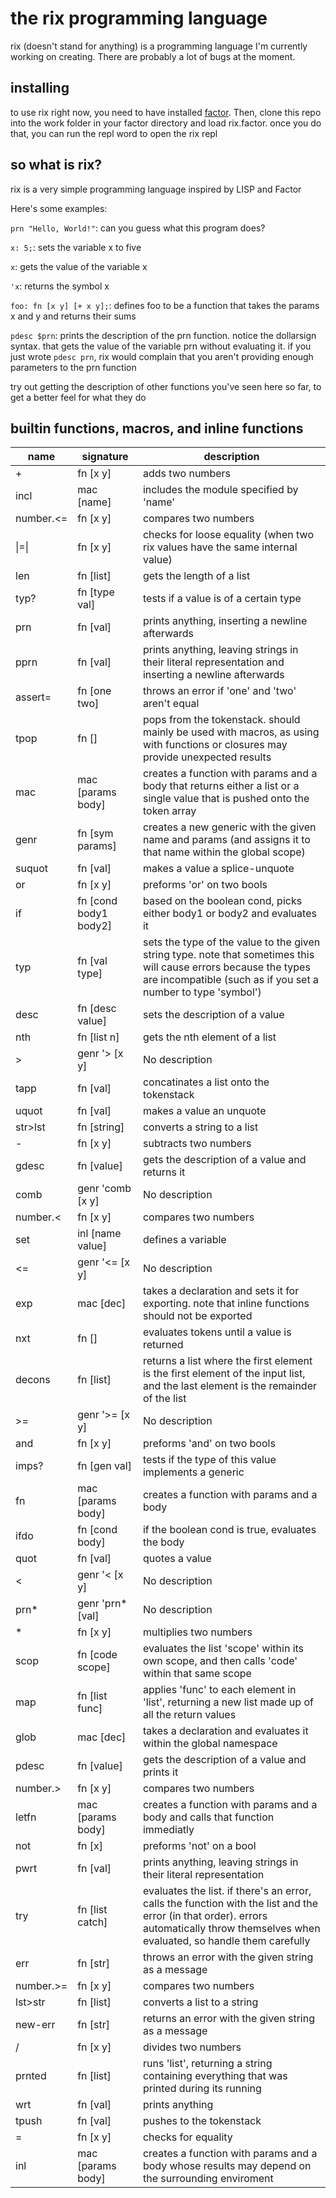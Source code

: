 # the rix programming language

rix (doesn't stand for anything) is a programming language I'm currently working on creating. There are probably a lot of bugs at the moment.

## installing

to use rix right now, you need to have installed [factor](https://factorcode.org/). Then, clone this repo into the work folder in your factor directory and load rix.factor. once you do that, you can run the repl word to open the rix repl

## so what is rix?

rix is a very simple programming language inspired by LISP and Factor

Here's some examples:

`prn "Hello, World!"`: can you guess what this program does?

`x: 5;`: sets the variable x to five

`x`: gets the value of the variable x

`'x`: returns the symbol x

`foo: fn [x y] [+ x y];`: defines foo to be a function that takes the params x and y and returns their sums

`pdesc $prn`: prints the description of the prn function. notice the dollarsign syntax. that gets the value of the variable prn without evaluating it. if you just wrote `pdesc prn`, rix would complain that you aren't providing enough parameters to the prn function

try out getting the description of other functions you've seen here so far, to get a better feel for what they do

## builtin functions, macros, and inline functions

| name | signature      | description |
| --- | ------------------| ------------|
| + | fn [x y] | adds two numbers |
| incl | mac [name] | includes the module specified by 'name' |
| number.<= | fn [x y] | compares two numbers |
| \|=\| | fn [x y] | checks for loose equality (when two rix values have the same internal value) |
| len | fn [list] | gets the length of a list |
| typ? | fn [type val] | tests if a value is of a certain type |
| prn | fn [val] | prints anything, inserting a newline afterwards |
| pprn | fn [val] | prints anything, leaving strings in their literal representation and inserting a newline afterwards |
| assert= | fn [one two] | throws an error if 'one' and 'two' aren't equal |
| tpop | fn [] | pops from the tokenstack. should mainly be used with macros, as using with functions or closures may provide unexpected results |
| mac | mac [params body] | creates a function with params and a body that returns either a list or a single value that is pushed onto the token array |
| genr | fn [sym params] | creates a new generic with the given name and params (and assigns it to that name within the global scope) |
| suquot | fn [val] | makes a value a splice-unquote |
| or | fn [x y] | preforms 'or' on two bools |
| if | fn [cond body1 body2] | based on the boolean cond, picks either body1 or body2 and evaluates it |
| typ | fn [val type] | sets the type of the value to the given string type. note that sometimes this will cause errors because the types are incompatible (such as if you set a number to type 'symbol') |
| desc | fn [desc value] | sets the description of a value |
| nth | fn [list n] | gets the nth element of a list |
| > | genr '> [x y] | No description |
| tapp | fn [val] | concatinates a list onto the tokenstack |
| uquot | fn [val] | makes a value an unquote |
| str>lst | fn [string] | converts a string to a list |
| - | fn [x y] | subtracts two numbers |
| gdesc | fn [value] | gets the description of a value and returns it |
| comb | genr 'comb [x y] | No description |
| number.< | fn [x y] | compares two numbers |
| set | inl [name value] | defines a variable |
| <= | genr '<= [x y] | No description |
| exp | mac [dec] | takes a declaration and sets it for exporting. note that inline functions should not be exported |
| nxt | fn [] | evaluates tokens until a value is returned |
| decons | fn [list] | returns a list where the first element is the first element of the input list, and the last element is the remainder of the list |
| >= | genr '>= [x y] | No description |
| and | fn [x y] | preforms 'and' on two bools |
| imps? | fn [gen val] | tests if the type of this value implements a generic |
| fn | mac [params body] | creates a function with params and a body |
| ifdo | fn [cond body] | if the boolean cond is true, evaluates the body |
| quot | fn [val] | quotes a value |
| < | genr '< [x y] | No description |
| prn* | genr 'prn* [val] | No description |
| * | fn [x y] | multiplies two numbers |
| scop | fn [code scope] | evaluates the list 'scope' within its own scope, and then calls 'code' within that same scope |
| map | fn [list func] | applies 'func' to each element in 'list', returning a new list made up of all the return values |
| glob | mac [dec] | takes a declaration and evaluates it within the global namespace |
| pdesc | fn [value] | gets the description of a value and prints it |
| number.> | fn [x y] | compares two numbers |
| letfn | mac [params body] | creates a function with params and a body and calls that function immediatly |
| not | fn [x] | preforms 'not' on a bool |
| pwrt | fn [val] | prints anything, leaving strings in their literal representation |
| try | fn [list catch] | evaluates the list. if there's an error, calls the function with the list and the error (in that order). errors automatically throw themselves when evaluated, so handle them carefully |
| err | fn [str] | throws an error with the given string as a message |
| number.>= | fn [x y] | compares two numbers |
| lst>str | fn [list] | converts a list to a string |
| new-err | fn [str] | returns an error with the given string as a message |
| / | fn [x y] | divides two numbers |
| prnted | fn [list] | runs 'list', returning a string containing everything that was printed during its running |
| wrt | fn [val] | prints anything |
| tpush | fn [val] | pushes to the tokenstack |
| = | fn [x y] | checks for equality |
| inl | mac [params body] | creates a function with params and a body whose results may depend on the surrounding enviroment |